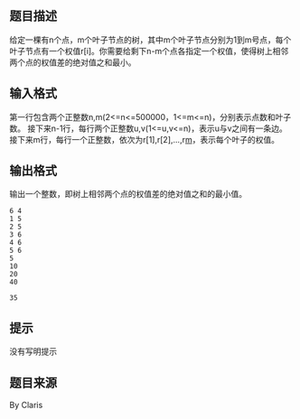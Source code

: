 


## 题目描述
给定一棵有n个点，m个叶子节点的树，其中m个叶子节点分别为1到m号点，每个叶子节点有一个权值r[i]。你需要给剩下n-m个点各指定一个权值，使得树上相邻两个点的权值差的绝对值之和最小。
## 输入格式
第一行包含两个正整数n,m(2<=n<=500000，1<=m<=n)，分别表示点数和叶子数。
接下来n-1行，每行两个正整数u,v(1<=u,v<=n)，表示u与v之间有一条边。
接下来m行，每行一个正整数，依次为r[1],r[2],...,r[m](1<=r[i]<=500000)，表示每个叶子的权值。
## 输出格式
输出一个整数，即树上相邻两个点的权值差的绝对值之和的最小值。

```input1
6 4
1 5
2 5
3 6
4 6
5 6
5
10
20
40

```
```output1
35
```

## 提示
没有写明提示
## 题目来源
By Claris


